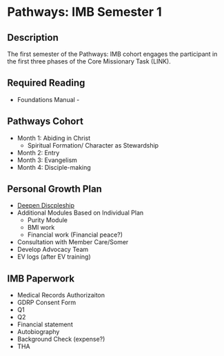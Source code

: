 # Pathways: IMB Semester 1

## Description
The first semester of the Pathways: IMB cohort engages the participant in the first three phases of the Core Missionary Task (LINK).  

## Required Reading
- Foundations Manual - 

## Pathways Cohort
-   Month 1: Abiding in Christ  
	-  Spiritual Formation/ Character as Stewardship
-   Month 2: Entry
-   Month 3: Evangelism
-   Month 4: Disciple-making

## Personal Growth Plan
-   [Deepen Discpleship](https://imb.pathwright.com/library/deepen-discipleship-055f43a0/about/)
-  Additional Modules Based on Individual Plan  
	-  Purity Module
	-   BMI work
	-   Financial work (Financial peace?)
-   Consultation with Member Care/Somer
-   Develop Advocacy Team
-   EV logs (after EV training)


## IMB Paperwork
-   Medical Records Authorizaiton
-   GDRP Consent Form
-   Q1
-   Q2
-   Financial statement
-   Autobiography
-   Background Check (expense?)
-   THA
<!--stackedit_data:
eyJoaXN0b3J5IjpbLTE1OTk3MzE5ODMsLTM2Njc2ODE4MV19
-->